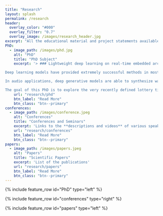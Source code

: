 ```yaml
---
title: "Research"
layout: splash
permalink: /research
header:
  overlay_color: "#000"
  overlay_filter: "0.7"
  overlay_image: /images/research_header.jpg
excerpt: "All the educational material and project statements available here."
PhD:
  - image_path: /images/phd.jpg
    alt: "PhD"
    title: "PhD Subject"
    excerpt: '> ### Lightweight deep learning on real-time embedded architectures

Deep learning models have provided extremely successful methods in most application fields, by enabling unprecedented accuracy in various tasks. However, the consistently overlooked downside of deep models is their massive complexity and tremendous computation cost. Besides the challenge of understanding such models, the energy and computational costs of such architectures are raising crucial issues of environmental sustainability. 

In audio applications, deep generative models are able to synthesize waveform data with unprecedented quality. However, this task remains challenging as the generation of high-quality waveform requires to handle complex temporal structures. In this context, model reduction becomes eminently important to provide these systems to users in real-time settings and on dedicated lightweight embedded hardware, which are particularly pervasive in the audio generation domain. The lack of work on model reduction is a significant limitation for the real-life use of deep models on this resource-constrained hardware. 

The goal of this PhD is to explore the very recently defined lottery ticket hypothesis, which states that randomly-initialized neural networks already contain extremely sparse sub-networks that could have higher accuracy than their larger counterparts if they were trained in isolation. Hence, finding these sub-networks implies that the same problem could be solved in a lightweight, memory and energy-efficient way. This PhD first extend and analyze these methods in generative frameworks. The main goal of this PhD is to develop specifically-tailored approaches that could allow to enable a larger use, a simpler control and a extremely lighter computational and memory footprint of deep generative models. This will lead to the development of lightweight deep learning models, creative tools and enhanced approaches that would allow to democratize deep models on lightweight and resource-constrained embedded hardware.'
    url: "research/phd"
    btn_label: "Read More"
    btn_class: "btn--primary"
conferences:
  - image_path: /images/conference.jpeg
    alt: "Conferences"
    title: "Conferences and Seminars"
    excerpt: 'Links to the **descriptions and videos** of various speaking intervention'
    url: "research/conferences"
    btn_label: "Read More"
    btn_class: "btn--primary"
papers:
  - image_path: /images/papers.jpeg
    alt: "Papers"
    title: "Scientific Papers"
    excerpt: 'List of the publications'
    url: "research/papers"
    btn_label: "Read More"
    btn_class: "btn--primary"
---
```


{% include feature_row id="PhD" type="left" %}

{% include feature_row id="conferences" type="right" %}

{% include feature_row id="papers" type="left" %}
